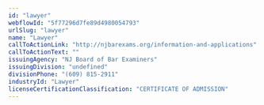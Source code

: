```yaml
---
id: "lawyer"
webflowId: "5f77296d7fe89d4980054793"
urlSlug: "lawyer"
name: "Lawyer"
callToActionLink: "http://njbarexams.org/information-and-applications"
callToActionText: ""
issuingAgency: "NJ Board of Bar Examiners"
issuingDivision: "undefined"
divisionPhone: "(609) 815-2911"
industryId: "Lawyer"
licenseCertificationClassification: "CERTIFICATE OF ADMISSION"
---
```

